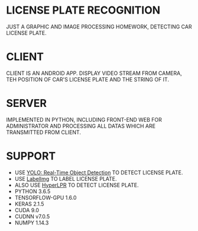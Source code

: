 # LICENSE PLATE RECOGNITION

JUST A GRAPHIC AND IMAGE PROCESSING HOMEWORK, DETECTING CAR LICENSE PLATE.

# CLIENT

CLIENT IS AN ANDROID APP.
DISPLAY VIDEO STREAM FROM CAMERA, TEH POSITION OF CAR'S LICENSE PLATE AND THE STRING OF IT.

# SERVER

IMPLEMENTED IN PYTHON, INCLUDING FRONT-END WEB FOR ADMINISTRATOR AND PROCESSING ALL DATAS WHICH ARE TRANSMITTED FROM CLIENT.

# SUPPORT

- USE [YOLO: Real-Time Object Detection](https://github.com/qqwweee/keras-yolo3) TO DETECT LICENSE PLATE.
- USE [LabelImg](https://github.com/tzutalin/labelImg) TO LABEL LICENSE PLATE.
- ALSO USE [HyperLPR](https://github.com/zeusees/HyperLPR) TO DETECT LICENSE PLATE.
- PYTHON 3.6.5
- TENSORFLOW-GPU 1.6.0
- KERAS 2.1.5
- CUDA 9.0
- CUDNN v7.0.5
- NUMPY 1.14.3
